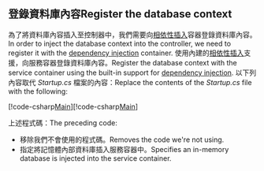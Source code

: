 ## <a name="register-the-database-context"></a><span data-ttu-id="ad166-101">登錄資料庫內容</span><span class="sxs-lookup"><span data-stu-id="ad166-101">Register the database context</span></span>

<span data-ttu-id="ad166-102">為了將資料庫內容插入至控制器中，我們需要向[相依性插入](xref:fundamentals/dependency-injection)容器登錄資料庫內容。</span><span class="sxs-lookup"><span data-stu-id="ad166-102">In order to inject the database context into the controller, we need to register it with the [dependency injection](xref:fundamentals/dependency-injection) container.</span></span> <span data-ttu-id="ad166-103">使用內建的[相依性插入](xref:fundamentals/dependency-injection)支援，向服務容器登錄資料庫內容。</span><span class="sxs-lookup"><span data-stu-id="ad166-103">Register the database context with the service container using the built-in support for [dependency injection](xref:fundamentals/dependency-injection).</span></span> <span data-ttu-id="ad166-104">以下列內容取代 *Startup.cs* 檔案的內容：</span><span class="sxs-lookup"><span data-stu-id="ad166-104">Replace the contents of the *Startup.cs* file with the following:</span></span>

<span data-ttu-id="ad166-105">[!code-csharp[Main](../../tutorials/first-web-api/sample/TodoApi/Startup.cs?highlight=2,4,12)]</span><span class="sxs-lookup"><span data-stu-id="ad166-105">[!code-csharp[Main](../../tutorials/first-web-api/sample/TodoApi/Startup.cs?highlight=2,4,12)]</span></span>

<span data-ttu-id="ad166-106">上述程式碼：</span><span class="sxs-lookup"><span data-stu-id="ad166-106">The preceding code:</span></span>

* <span data-ttu-id="ad166-107">移除我們不會使用的程式碼。</span><span class="sxs-lookup"><span data-stu-id="ad166-107">Removes the code we're not using.</span></span>
* <span data-ttu-id="ad166-108">指定將記憶體內部資料庫插入服務容器中。</span><span class="sxs-lookup"><span data-stu-id="ad166-108">Specifies an in-memory database is injected into the service container.</span></span>
